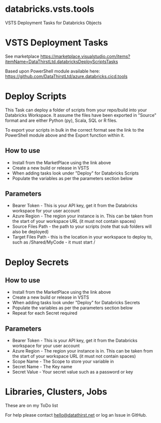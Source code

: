 # databricks.vsts.tools
VSTS Deployment Tasks for Databricks Objects

# VSTS Deployment Tasks
See marketplace https://marketplace.visualstudio.com/items?itemName=DataThirstLtd.databricksDeployScriptsTasks

Based upon PowerShell module available here: https://github.com/DataThirstLtd/azure.databricks.cicd.tools

# Deploy Scripts
This Task can deploy a folder of scripts from your repo/build into your Databricks Workspace. It assume the files have been exported in "Source" format and are either Python (py), Scala, SQL or R files.

To export your scripts in bulk in the correct format see the link to the PowerShell module above and the Export function within it.

## How to use
- Install from the MarketPlace using the link above
- Create a new build or release in VSTS
- When adding tasks look under "Deploy" for Databricks Scripts
- Populate the variables as per the parameters section below

## Parameters
- Bearer Token - This is your API key, get it from the Databricks workspace for your user account
- Azure Region - The region your instance is in. This can be taken from the start of your workspace URL (it must not contain spaces)
- Source Files Path - the path to your scripts (note that sub folders will also be deployed)
- Target Files Path - this is the location in your workspace to deploy to, such as /Shared/MyCode - it must start /

# Deploy Secrets
## How to use
- Install from the MarketPlace using the link above
- Create a new build or release in VSTS
- When adding tasks look under "Deploy" for Databricks Secrets
- Populate the variables as per the parameters section below
- Repeat for each Secret required

## Parameters
- Bearer Token - This is your API key, get it from the Databricks workspace for your user account
- Azure Region - The region your instance is in. This can be taken from the start of your workspace URL (it must not contain spaces)
- Scope Name - The Scope to store your variable in
- Secret Name - The Key name
- Secret Value - Your secret value such as a password or key

# Libraries, Clusters, Jobs
These are on my ToDo list

For help please contact hello@datathirst.net or log an Issue in GitHub.
